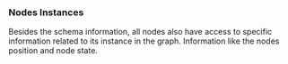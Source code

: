 ### Nodes Instances

Besides the schema information, all nodes also have access to specific information related to its
instance in the graph. Information like the nodes position and node state.

